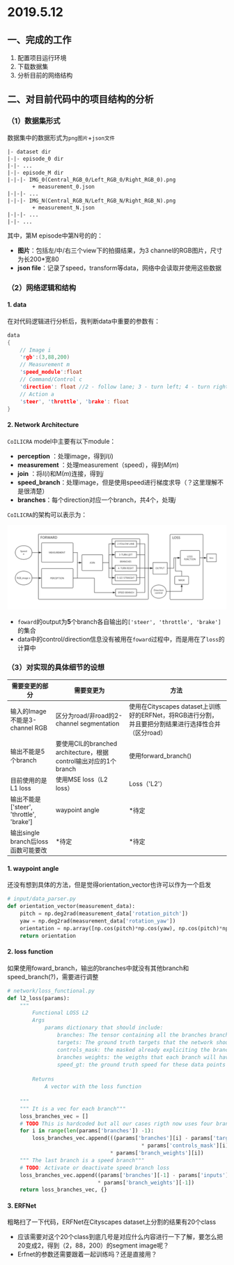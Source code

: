 # 2019.5.12

## 一、完成的工作

1. 配置项目运行环境
2. 下载数据集
3. 分析目前的网络结构

## 二、对目前代码中的项目结构的分析

### （1）数据集形式

数据集中的数据形式为`png图片`+`json文件`

```
|- dataset dir
|-|- episode_0 dir
|-|- ...
|-|- episode_M dir
|-|-|- IMG_0(Central_RGB_0/Left_RGB_0/Right_RGB_0).png
		+ measurement_0.json
|-|-|- ...
|-|-|- IMG_N(Central_RGB_N/Left_RGB_N/Right_RGB_N).png
		+ measurement_N.json
|-|-|- ...
|-|- ...

```

其中，第M episode中第N号的的：

- **图片**：包括左/中/右三个view下的拍摄结果，为3 channel的RGB图片，尺寸为长200*宽80
- **json file**：记录了speed，transform等data，网络中会读取并使用这些数据

### （2）网络逻辑和结构

#### 1. data

在对代码逻辑进行分析后，我判断data中重要的参数有：

```c
data
{
	// Image i
    'rgb':(3,88,200) 
    // Measurement m
    'speed_module':float 
    // Command/Control c
    'direction': float //2 - follow lane; 3 - turn left; 4 - turn right; 5 - go straight
	// Action a
	'steer', 'throttle', 'brake': float 
}
```

#### 2. Network Architecture

`CoILICRA` model中主要有以下module：

- **perception** ：处理image，得到$I(i)$
- **measurement** ：处理measurement（speed），得到$M(m)$
- **join** ：将$I(i)$和M$(m)$连接，得到$j$
- **speed_branch**：处理image，但是使用speed进行梯度求导（？这里理解不是很清楚）
- **branches**：每个direction对应一个branch，共4个，处理$j$

`CoILICRA`的架构可以表示为：

![](img/3.png)

- `foward`的output为**5**个branch各自输出的`['steer', 'throttle', 'brake']`的集合
- data中的control/direction信息没有被用在`foward`过程中，而是用在了`loss`的计算中

### （3）对实现的具体细节的设想

| 需要变更的部分                           | 需要变更为                                                   | 方法                                                         |
| ---------------------------------------- | ------------------------------------------------------------ | ------------------------------------------------------------ |
| 输入的Image不能是3-channel RGB           | 区分为road/非road的2-channel segmentation                    | 使用在Cityscapes dataset上训练好的ERFNet，将RGB进行分割，并且要把分割结果进行选择性合并（区分road） |
| 输出不能是5个branch                      | 要使用CIL的branched architecture，根据control输出对应的1个branch | 使用forward_branch()                                         |
| 目前使用的是L1 loss                      | 使用MSE loss（L2 loss）                                      | Loss（'L2'）                                                 |
| 输出不能是['steer', 'throttle', 'brake'] | waypoint angle                                               | *待定                                                        |
| 输出single branch后loss函数可能要改      | *待定                                                        | *待定                                                        |

#### 1. waypoint angle

还没有想到具体的方法，但是觉得orientation_vector也许可以作为一个启发

```python
# input/data_parser.py
def orientation_vector(measurement_data):
    pitch = np.deg2rad(measurement_data['rotation_pitch'])
    yaw = np.deg2rad(measurement_data['rotation_yaw'])
    orientation = np.array([np.cos(pitch)*np.cos(yaw), np.cos(pitch)*np.sin(yaw), np.sin(pitch)])
    return orientation
```

#### 2. loss function

如果使用foward_branch，输出的branches中就没有其他branch和speed_branch(?)，需要进行调整

```python
# network/loss_functional.py
def l2_loss(params):
    """
        Functional LOSS L2
        Args
            params dictionary that should include:
                branches: The tensor containing all the branches branches output from the network
                targets: The ground truth targets that the network should produce
                controls_mask: the masked already expliciting the branches tha are going to be used
                branches weights: the weigths that each branch will have on the loss function
                speed_gt: the ground truth speed for these data points

        Returns
            A vector with the loss function

    """
    """ It is a vec for each branch"""
    loss_branches_vec = []
    # TODO This is hardcoded but all our cases rigth now uses four branches
    for i in range(len(params['branches']) -1):
        loss_branches_vec.append(((params['branches'][i] - params['targets']) **2
                                           * params['controls_mask'][i])
                                 * params['branch_weights'][i])
    """ The last branch is a speed branch"""
    # TODO: Activate or deactivate speed branch loss
    loss_branches_vec.append((params['branches'][-1] - params['inputs']) ** 2
                             * params['branch_weights'][-1])
    return loss_branches_vec, {}

```

#### 3. ERFNet

粗略扫了一下代码，ERFNet在Cityscapes dataset上分割的结果有20个class

- 应该需要对这个20个class到底几号是对应什么内容进行一下了解，要怎么把20变成2，得到（2，88，200）的segment image呢？
- Erfnet的参数还需要跟着一起训练吗？还是直接用？